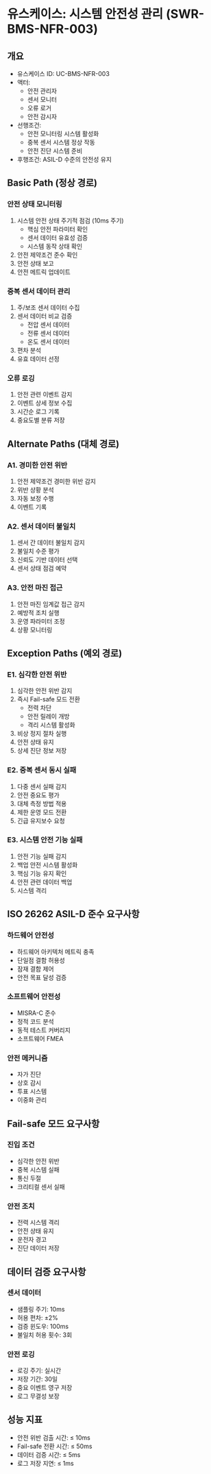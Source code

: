 # 유스케이스: 시스템 안전성 관리 (SWR-BMS-NFR-003)

## 개요

- 유스케이스 ID: UC-BMS-NFR-003
- 액터:
  - 안전 관리자
  - 센서 모니터
  - 오류 로거
  - 안전 감시자
- 선행조건:
  - 안전 모니터링 시스템 활성화
  - 중복 센서 시스템 정상 작동
  - 안전 진단 시스템 준비
- 후행조건: ASIL-D 수준의 안전성 유지

## Basic Path (정상 경로)

### 안전 상태 모니터링

1. 시스템 안전 상태 주기적 점검 (10ms 주기)
   - 핵심 안전 파라미터 확인
   - 센서 데이터 유효성 검증
   - 시스템 동작 상태 확인
2. 안전 제약조건 준수 확인
3. 안전 상태 보고
4. 안전 메트릭 업데이트

### 중복 센서 데이터 관리

1. 주/보조 센서 데이터 수집
2. 센서 데이터 비교 검증
   - 전압 센서 데이터
   - 전류 센서 데이터
   - 온도 센서 데이터
3. 편차 분석
4. 유효 데이터 선정

### 오류 로깅

1. 안전 관련 이벤트 감지
2. 이벤트 상세 정보 수집
3. 시간순 로그 기록
4. 중요도별 분류 저장

## Alternate Paths (대체 경로)

### A1. 경미한 안전 위반

1. 안전 제약조건 경미한 위반 감지
2. 위반 상황 분석
3. 자동 보정 수행
4. 이벤트 기록

### A2. 센서 데이터 불일치

1. 센서 간 데이터 불일치 감지
2. 불일치 수준 평가
3. 신뢰도 기반 데이터 선택
4. 센서 상태 점검 예약

### A3. 안전 마진 접근

1. 안전 마진 임계값 접근 감지
2. 예방적 조치 실행
3. 운영 파라미터 조정
4. 상황 모니터링

## Exception Paths (예외 경로)

### E1. 심각한 안전 위반

1. 심각한 안전 위반 감지
2. 즉시 Fail-safe 모드 전환
   - 전력 차단
   - 안전 릴레이 개방
   - 격리 시스템 활성화
3. 비상 정지 절차 실행
4. 안전 상태 유지
5. 상세 진단 정보 저장

### E2. 중복 센서 동시 실패

1. 다중 센서 실패 감지
2. 안전 중요도 평가
3. 대체 측정 방법 적용
4. 제한 운영 모드 전환
5. 긴급 유지보수 요청

### E3. 시스템 안전 기능 실패

1. 안전 기능 실패 감지
2. 백업 안전 시스템 활성화
3. 핵심 기능 유지 확인
4. 안전 관련 데이터 백업
5. 시스템 격리

## ISO 26262 ASIL-D 준수 요구사항

### 하드웨어 안전성

- 하드웨어 아키텍처 메트릭 충족
- 단일점 결함 허용성
- 잠재 결함 제어
- 안전 목표 달성 검증

### 소프트웨어 안전성

- MISRA-C 준수
- 정적 코드 분석
- 동적 테스트 커버리지
- 소프트웨어 FMEA

### 안전 메커니즘

- 자가 진단
- 상호 감시
- 투표 시스템
- 이중화 관리

## Fail-safe 모드 요구사항

### 진입 조건

- 심각한 안전 위반
- 중복 시스템 실패
- 통신 두절
- 크리티컬 센서 실패

### 안전 조치

- 전력 시스템 격리
- 안전 상태 유지
- 운전자 경고
- 진단 데이터 저장

## 데이터 검증 요구사항

### 센서 데이터

- 샘플링 주기: 10ms
- 허용 편차: ±2%
- 검증 윈도우: 100ms
- 불일치 허용 횟수: 3회

### 안전 로깅

- 로깅 주기: 실시간
- 저장 기간: 30일
- 중요 이벤트 영구 저장
- 로그 무결성 보장

## 성능 지표

- 안전 위반 검출 시간: ≤ 10ms
- Fail-safe 전환 시간: ≤ 50ms
- 데이터 검증 시간: ≤ 5ms
- 로그 저장 지연: ≤ 1ms
